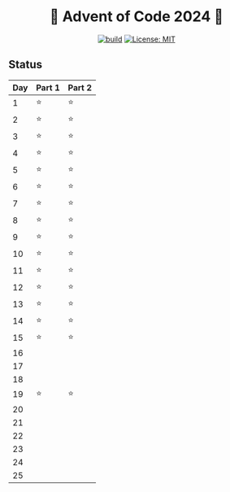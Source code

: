 <h1 align="center">🦀 Advent of Code 2024 🎄</h1>

<div align="center">

  <a href="">![build](https://github.com/mtharrison/advent-of-code2024/actions/workflows/rust.yml/badge.svg)</a>
  <a href="">[![License: MIT](https://img.shields.io/badge/License-MIT-yellow.svg)](https://opensource.org/licenses/MIT)</a>
</div>



<!---Results Table BEGIN-->

## Status

| Day | Part 1 | Part 2 |
| --- | ------ | ------ |
| 1   | ⭐️    | ⭐️    |
| 2   | ⭐️    | ⭐️    |
| 3   | ⭐️    | ⭐️    |
| 4   | ⭐️    | ⭐️    |
| 5   | ⭐️    | ⭐️    |
| 6   | ⭐️    | ⭐️    |
| 7   | ⭐️    | ⭐️    |
| 8   | ⭐️    | ⭐️    |
| 9   | ⭐️    | ⭐️    |
| 10  | ⭐️    | ⭐️    |
| 11  | ⭐️    | ⭐️    |
| 12  | ⭐️    | ⭐️    |
| 13  | ⭐️    | ⭐️    |
| 14  | ⭐️    | ⭐️    |
| 15  | ⭐️    | ⭐️    |
| 16  |        |        |
| 17  |        |        |
| 18  |        |        |
| 19  | ⭐️    | ⭐️    |
| 20  |        |        |
| 21  |        |        |
| 22  |        |        |
| 23  |        |        |
| 24  |        |        |
| 25  |        |        |

<!---Results Table END-->
